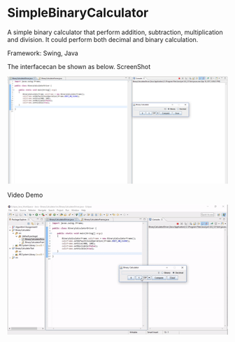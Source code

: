 # SimpleBinaryCalculator
A simple binary calculator that perform addition, subtraction, multiplication and division. It could perform both decimal and binary calculation.

Framework: Swing, Java

The interfacecan be shown as below. 
ScreenShot

![Demo](BinaryCalculator.PNG?raw=true)


Video Demo


![Demo](BinaryCalculatorDemo.gif?raw=true)
